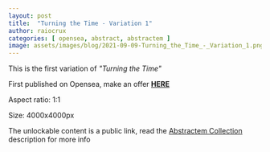 ```yaml
---
layout: post
title:  "Turning the Time - Variation 1"
author: raiocrux
categories: [ opensea, abstract, abstractem ]
image: assets/images/blog/2021-09-09-Turning_the_Time_-_Variation_1.png
---
```


This is the first variation of _"Turning the Time"_

First published on Opensea, make an offer **[HERE](https://opensea.io/assets/0x495f947276749ce646f68ac8c248420045cb7b5e/1424050934219482094641052345481048971115530496503602941533414512485155733505)**

Aspect ratio: 1:1

Size: 4000x4000px

The unlockable content is a public link, read the [Abstractem Collection](https://opensea.io/collection/abstractem) description for more info